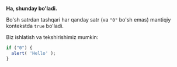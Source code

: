 **Ha, shunday bo'ladi.**

Bo'sh satrdan tashqari har qanday satr (va `"0"` bo'sh emas) mantiqiy kontekstda `true` bo'ladi.

Biz ishlatish va tekshirishimiz mumkin:

```js run
if ("0") {
  alert( 'Hello' );
}
```

